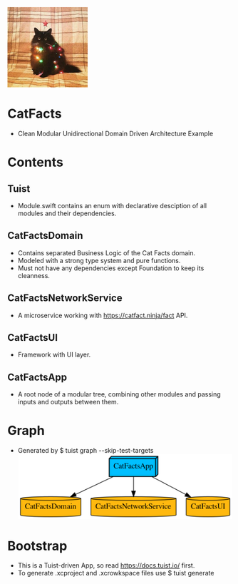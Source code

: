 ![graph](Targets/CatFactsApp/Resources/Media.xcassets/AppIcon.appiconset/180.png)

# CatFacts
- Clean Modular Unidirectional Domain Driven Architecture Example

# Contents
## Tuist
- Module.swift contains an enum with declarative desciption of all modules and their dependencies.

## CatFactsDomain
- Contains separated Business Logic of the Cat Facts domain.
- Modeled with a strong type system and pure functions.
- Must not have any dependencies except Foundation to keep its cleanness.

## CatFactsNetworkService
- A microservice working with https://catfact.ninja/fact API.

## CatFactsUI
- Framework with UI layer.

## CatFactsApp
- A root node of a modular tree, combining other modules and passing inputs and outputs between them.

# Graph
- Generated by $ tuist graph --skip-test-targets
![graph](graph.png)

# Bootstrap
- This is a Tuist-driven App, so read https://docs.tuist.io/ first.
- To generate .xcproject and .xcrowkspace files use $ tuist generate
